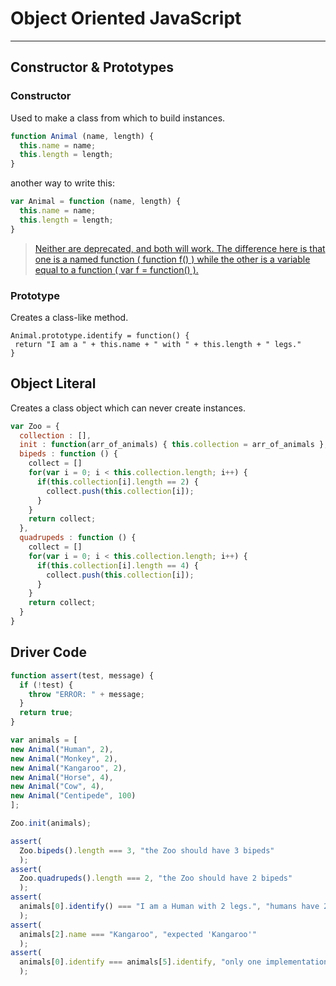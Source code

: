 # Object Oriented JavaScript
---

## Constructor & Prototypes

### Constructor

Used to make a class from which to build instances.

``` js
function Animal (name, length) {
  this.name = name;
  this.length = length;
}
```

another way to write this:

``` js
var Animal = function (name, length) {
  this.name = name;
  this.length = length;
}
```

> [Neither are deprecated, and both will work. The difference here is that one is a named function ( function f() ) while the other is a variable equal to a function ( var f = function() ).](http://stackoverflow.com/questions/9423693/javascript-function-definition-syntax)

### Prototype

Creates a class-like method.

 ```
Animal.prototype.identify = function() {
  return "I am a " + this.name + " with " + this.length + " legs."
}
```

## Object Literal

Creates a class object which can never create instances.

``` js
var Zoo = {
  collection : [],
  init : function(arr_of_animals) { this.collection = arr_of_animals },
  bipeds : function () {
    collect = []
    for(var i = 0; i < this.collection.length; i++) {
      if(this.collection[i].length == 2) {
        collect.push(this.collection[i]);
      }
    }
    return collect;
  },
  quadrupeds : function () {
    collect = []
    for(var i = 0; i < this.collection.length; i++) {
      if(this.collection[i].length == 4) {
        collect.push(this.collection[i]);
      }
    }
    return collect;
  }
}
```

## Driver Code
``` js
function assert(test, message) {
  if (!test) {
    throw "ERROR: " + message;
  }
  return true;
}

var animals = [
new Animal("Human", 2),
new Animal("Monkey", 2),
new Animal("Kangaroo", 2),
new Animal("Horse", 4),
new Animal("Cow", 4),
new Animal("Centipede", 100)
];

Zoo.init(animals);

assert(
  Zoo.bipeds().length === 3, "the Zoo should have 3 bipeds"
  );
assert(
  Zoo.quadrupeds().length === 2, "the Zoo should have 2 bipeds"
  );
assert(
  animals[0].identify() === "I am a Human with 2 legs.", "humans have 2 legs"
  );
assert(
  animals[2].name === "Kangaroo", "expected 'Kangaroo'"
  );
assert(
  animals[0].identify === animals[5].identify, "only one implementation of the identify() function should exist"
  );
```
